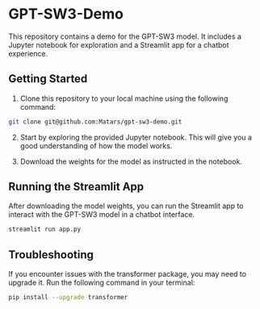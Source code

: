 # GPT-SW3-Demo

This repository contains a demo for the GPT-SW3 model. It includes a Jupyter notebook for exploration and a Streamlit app for a chatbot experience.

## Getting Started

1. Clone this repository to your local machine using the following command:

```bash
git clone git@github.com:Matars/gpt-sw3-demo.git
```

2. Start by exploring the provided Jupyter notebook. This will give you a good understanding of how the model works.

3. Download the weights for the model as instructed in the notebook.


## Running the Streamlit App

After downloading the model weights, you can run the Streamlit app to interact with the GPT-SW3 model in a chatbot interface.

```bash
streamlit run app.py
```

## Troubleshooting

If you encounter issues with the transformer package, you may need to upgrade it. Run the following command in your terminal:

```bash
pip install --upgrade transformer
```
